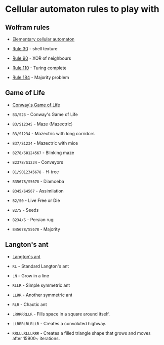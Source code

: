 # Cellular automaton rules to play with

## Wolfram rules

- [Elementary cellular automaton](https://en.wikipedia.org/wiki/Elementary_cellular_automaton)

- [Rule 30](https://en.wikipedia.org/wiki/Rule_30) - shell texture
- [Rule 90](https://en.wikipedia.org/wiki/Rule_90) - XOR of neighbours
- [Rule 110](https://en.wikipedia.org/wiki/Rule_110) - Turing complete
- [Rule 184](https://en.wikipedia.org/wiki/Rule_184) - Majority problem


## Game of Life

- [Conway's Game of Life](https://en.wikipedia.org/wiki/Conway%27s_Game_of_Life)

- `B3/S23` - Conway's Game of Life
- `B3/S12345` - Maze (Mazectric)
- `B3/S1234` - Mazectric with long corridors
- `B37/S1234` - Mazectric with mice
- `B278/S0124567` - Blinking maze
- `B2378/S1234` - Conveyors
- `B1/S012345678` - H-tree
- `B35678/S5678` - Diamoeba
- `B345/S4567` - Assimilation
- `B2/S0` - Live Free or Die
- `B2/S` - Seeds
- `B234/S` - Persian rug
- `B45678/S5678` - Majority

## Langton's ant

- [Langton's ant](https://en.wikipedia.org/wiki/Langton%27s_ant)

- `RL` - Standard Langton's ant
- `LN` - Grow in a line
- `RLLR` - Simple symmetric ant
- `LLRR` - Another symmetric ant
- `RLR` - Chaotic ant
- `LRRRRRLLR` - Fills space in a square around itself.
- `LLRRRLRLRLLR` - Creates a convoluted highway.
- `RRLLLRLLLRRR` - Creates a filled triangle shape that grows and moves after 15900~ iterations.
